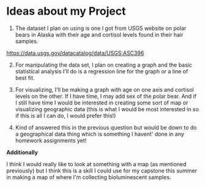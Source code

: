 Ideas about my Project
=======================

1. The dataset I plan on using is one I got from USGS website on polar bears in Alaska with their age and cortisol levels found in their hair samples.

https://data.usgs.gov/datacatalog/data/USGS:ASC396

2. For manipulating the data set, I plan on creating a graph and the basic statistical analysis I'll do is a regression line for the graph or a line of best fit.

3. For visualizing, I'll be making a graph with age on one axis and cortisol levels on the other. If I have time, I may add sex of the polar bear. And if I still have time I would be interested in creating some sort of map or visualizing geographic data (this is what I would be most interested in so if this is all I can do, I would prefer this!)

4. Kind of answered this in the previous question but would be down to do a geographical data thing which is something I havent' done in any homework assignments yet!

**Additionally**

I think I would really like to look at something with a map (as mentioned previously) but I think this is a skill I could use for my capstone this summer in making a map of where I'm collecting bioluminescent samples.